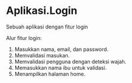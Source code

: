 # Aplikasi.Login
Sebuah aplikasi dengan fitur login

Alur fitur login:
1. Masukkan nama, email, dan password.
2. Memvalidasi masukan.
3. Memvalidasi pengguna dengan deteksi wajah.
4. Memasukkan nama ibu untuk validasi.
5. Menampilkan halaman home. 
